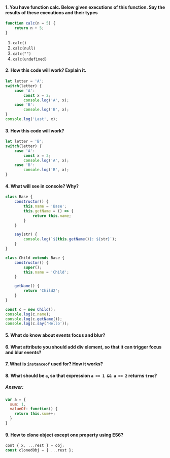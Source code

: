 #### 1. You have function calc. Below given executions of this function. Say the results of these executions and their types 
```javascript
function calc(n = 5) {
	return n + 5;
}
```
1. `calc()`
2. `calc(null)`
3. `calc("")`
4. `calc(undefined)`

#### 2. How this code will work? Explain it.
```javascript
let letter = 'A';
switch(letter) {
	case 'A':
		const x = 2;
		console.log('A', x);
	case 'B':
		console.log('B', x);
}
console.log('Last', x);
```
#### 3. How this code will work?
```javascript
let letter = 'B';
switch(letter) {
	case 'A':
		const x = 2;
		console.log('A', x);
	case 'B':
		console.log('B', x);
}
```
#### 4. What will see in console? Why?
```js
class Base {
	constructor() {
		this.name = 'Base';
		this.getName = () => {
			return this.name;
		}
	}

	say(str) {
		console.log(`${this.getName()}: ${str}`);
	}
}

class Child extends Base {
	constructor() {
		super();
		this.name = 'Child';
	}

 	getName() {
		return 'Child2';
	}
}

const c = new Child();
console.log(c.name);
console.log(c.getName());
console.log(c.say('Hello'));
```
#### 5. What do know about events focus and blur?

#### 6. What attribute you should add div element, so that it can trigger focus and blur events?

#### 7. What is `instanceof` used for? How it works?

#### 8. What should be `a`, so that expression `a == 1 && a == 2` returns `true`?
##### Answer:
```js
var a = {
  sum: 1, 
  valueOf: function() {
    return this.sum++;
  } 
}
```
#### 9. How to clone object except one property using ES6?
```js
cont { x, ...rest } = obj;
const clonedObj = { ...rest };
```


